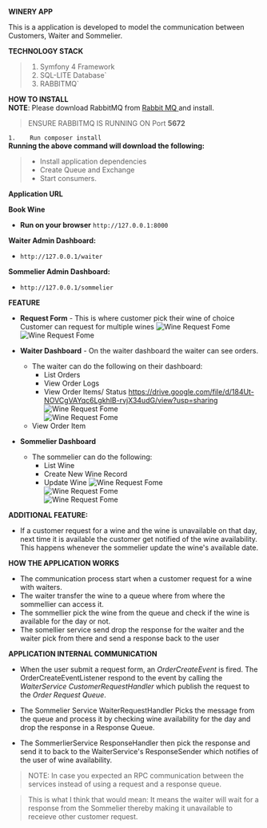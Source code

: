 **WINERY APP**

This is a application is developed to model the communication between Customers, Waiter and Sommelier.

**TECHNOLOGY STACK**

>1.  Symfony 4 Framework <br/>
>2.  SQL-LITE Database` <br/>
>3. RABBITMQ`<br/>



**HOW TO INSTALL** <br/>
**NOTE**: Please download RabbitMQ from [Rabbit MQ ](https://www.rabbitmq.com/download.html) and install.

>ENSURE RABBITMQ IS RUNNING ON Port **5672** <br/>

``1.    Run composer install``  <br/>
**Running the above command will download the following:<br/>**
>- Install application dependencies<br/>
>-   Create Queue and Exchange<br/>
>-   Start consumers.


**Application URL**

**Book Wine**
-   **Run on your browser** `http://127.0.0.1:8000`

**Waiter Admin Dashboard:**
-   `http://127.0.0.1/waiter`
 
**Sommelier Admin Dashboard:**
-   `http://127.0.0.1/sommelier`
    
**FEATURE**

- **Request Form** - This is where customer pick their wine of choice
    Customer can request for multiple wines
    ![Wine Request Fome](https://docs.google.com/uc?id=1fV-WsBSjfM-n2HdbPTKhud0hhT-y-nOn)
    ![Wine Request Fome](https://docs.google.com/uc?id=1I-DJBAzUJ6I2oDXvnS2NmfhYsnW-MUUr)
    
- **Waiter Dashboard** - On the  waiter dashboard the waiter can see orders.
    - The waiter can do the following on their dashboard:
        -   List Orders
        -   View Order Logs
        -   View Order Items/ Status
        https://drive.google.com/file/d/184Ut-NOVCgVAYqc6LgkhlB-rvjX34udG/view?usp=sharing
     ![Wine Request Fome](https://docs.google.com/uc?id=1Y1ybnWPVCNVvi0rfAMm6_1d_JjFG39YQ)   
     ![Wine Request Fome](https://docs.google.com/uc?id=184Ut-NOVCgVAYqc6LgkhlB-rvjX34udG)   
  - View Order Item 
- **Sommelier Dashboard**
  - The sommelier can do the following:
    -   List Wine
    -   Create New Wine Record
    -   Update Wine
  ![Wine Request Fome](https://docs.google.com/uc?id=1iA64WBH1qVpgSLVcIf5ZALkHrbBpEaJM)   
  ![Wine Request Fome](https://docs.google.com/uc?id=1sHU2zkxmvOsGt2QTMQ3hzpjjyitWk4iF)   
  ![Wine Request Fome](https://docs.google.com/uc?id=1hT_hUAp9nLSnGLH_dOZwiYDoNtRDyt8A)   

**ADDITIONAL FEATURE:**
-   If a customer request for a wine and the wine is unavailable on that day, next time it is available the customer get notified of the wine availability.
 This happens whenever the sommelier update the wine's available date.
            
       
      
**HOW THE APPLICATION WORKS**

-  The communication process start when a customer request for a wine with waiters.<br/>
-  The waiter transfer the wine to a queue where from where the sommellier can access it.
-  The sommellier pick the wine from the queue and check if the wine is available for the day or not.
-  The somellier service send drop the response for the waiter and the waiter pick from there 
  and send a response back to the user
  
**APPLICATION INTERNAL COMMUNICATION**

- When the user submit a request form, an *OrderCreateEvent* is fired. The OrderCreateEventListener respond to the event by calling the *WaiterService CustomerRequestHandler* 
which publish the request to the *Order Request Queue*.

- The Sommelier Service WaiterRequestHandler Picks the message from the queue and process it by checking wine availability for the day and drop the response in a Response Queue.

 - The SommerlierService ResponseHandler then pick the response and send it to back to the WaiterService's ResponseSender which notifies of the user of wine availability.


>NOTE: In case you expected an RPC communication between the services instead of using a request and a response queue.

>This is what I think that would mean: It means the waiter will wait for a response from the Sommelier thereby making it unavailable to receieve other customer request.


